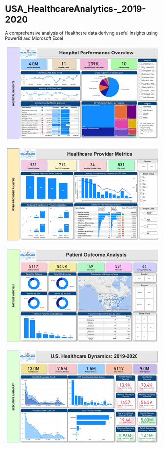 # USA_HealthcareAnalytics-_2019-2020
A comprehensive analysis of Healthcare data deriving useful insights using PowerBI and Microsoft Excel

![Image 1 Description](assets/hospital_insights.jpg)

![Image 2 Description](assets/healthcare_provider_metrics.jpg)

![Image 3 Description](assets/patient_outcome_analysis.jpg)

![Image 3 Description](assets/executive_summary.jpg)



